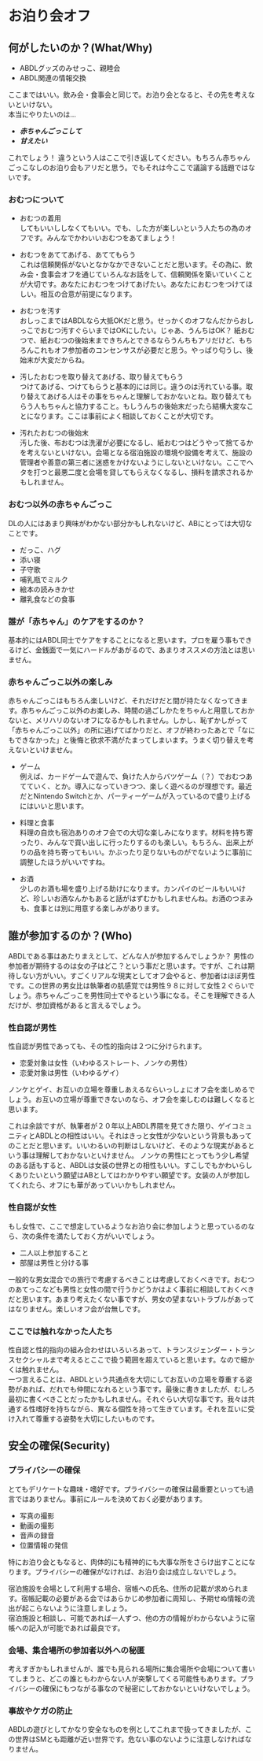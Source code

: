 # お泊り会オフ
## 何がしたいのか？(What/Why)
- ABDLグッズのみせっこ、親睦会
- ABDL関連の情報交換  

ここまではいい。飲み会・食事会と同じで。お泊り会となると、その先を考えないといけない。  
本当にやりたいのは…  

- ***赤ちゃんごっこして***
- ***甘えたい***

これでしょう！ 違うという人はここで引き返してください。もちろん赤ちゃんごっこなしのお泊り会もアリだと思う。でもそれは今ここで議論する話題ではないです。

### おむつについて
- おむつの着用  
してもいいししなくてもいい。でも、した方が楽しいという人たちの為のオフです。みんなでかわいいおむつをあてましょう！  

- おむつをあててあげる、あててもらう  
これは信頼関係がないとなかなかできないことだと思います。その為に、飲み会・食事会オフを通じていろんなお話をして、信頼関係を築いていくことが大切です。あなたにおむつをつけてあげたい。あなたにおむつをつけてほしい。相互の合意が前提になります。  

- おむつを汚す  
おしっこまではABDLなら大抵OKだと思う。せっかくのオフなんだからおしっこでおむつ汚すぐらいまではOKにしたい。じゃあ、うんちはOK？ 紙おむつで、紙おむつの後始末まできちんとできるならうんちもアリだけど、もちろんこれもオフ参加者のコンセンサスが必要だと思う。やっぱり匂うし、後始末が大変だからね。

- 汚したおむつを取り替えてあげる、取り替えてもらう  
つけてあげる、つけてもらうと基本的には同じ。違うのは汚れている事。取り替えてあげる人はその事をちゃんと理解しておかないとね。取り替えてもらう人もちゃんと協力すること。もしうんちの後始末だったら結構大変なことになります。ここは事前によく相談しておくことが大切です。

- 汚れたおむつの後始末  
汚した後、布おむつは洗濯が必要になるし、紙おむつはどうやって捨てるかを考えないといけない。会場となる宿泊施設の環境や設備を考えて、施設の管理者や善意の第三者に迷惑をかけないようにしないといけない。ここでヘタを打つと最悪二度と会場を貸してもらえなくなるし、損料を請求されるかもしれません。

### おむつ以外の赤ちゃんごっこ
DLの人にはあまり興味がわかない部分かもしれないけど、ABにとっては大切なことです。

- だっこ、ハグ
- 添い寝
- 子守歌
- 哺乳瓶でミルク
- 絵本の読みきかせ
- 離乳食などの食事

### 誰が「赤ちゃん」のケアをするのか？
基本的にはABDL同士でケアをすることになると思います。プロを雇う事もできるけど、金銭面で一気にハードルがあがるので、あまりオススメの方法とは思いません。

### 赤ちゃんごっこ以外の楽しみ
赤ちゃんごっこはもちろん楽しいけど、それだけだと間が持たなくなってきます。赤ちゃんごっこ以外のお楽しみ、時間の過ごしかたをちゃんと用意しておかないと、メリハリのないオフになるかもしれません。しかし、恥ずかしがって「赤ちゃんごっこ以外」の所に逃げてばかりだと、オフが終わったあとで「なにもできなかった」と後悔と欲求不満がたまってしまいます。うまく切り替えを考えないといけません。  

- ゲーム  
例えば、カードゲームで遊んで、負けた人からバツゲーム（？）でおむつあてていく、とか。導入になっていきつつ、楽しく遊べるのが理想です。最近だとNintendo Switchとか、パーティーゲームが入っているので盛り上げるにはいいと思います。

- 料理と食事  
料理の自炊も宿泊ありのオフ会での大切な楽しみになります。材料を持ち寄ったり、みんなで買い出しに行ったりするのも楽しい。もちろん、出来上がりの品を持ち寄ってもいい。かぶったり足りないものがでないように事前に調整したほうがいいですね。

- お酒  
少しのお酒も場を盛り上げる助けになります。カンパイのビールもいいけど、珍しいお酒なんかもあると話がはずむかもしれませんね。お酒のつまみも、食事とは別に用意する楽しみがあります。

## 誰が参加するのか？(Who)
ABDLである事はあたりまえとして、どんな人が参加するんでしょうか？ 男性の参加者が期待するのは女の子はどこ？という事だと思います。ですが、これは期待しない方がいい。すごくリアルな現実としてオフ会やると、参加者はほぼ男性です。この世界の男女比は執筆者の肌感覚では男性９８に対して女性２ぐらいでしょう。赤ちゃんごっこを男性同士でやるという事になる。そこを理解できる人だけが、参加資格があると言えるでしょう。

### 性自認が男性
性自認が男性であっても、その性的指向は２つに分けられます。
- 恋愛対象は女性（いわゆるストレート、ノンケの男性）
- 恋愛対象は男性（いわゆるゲイ）  

ノンケとゲイ、お互いの立場を尊重しあえるならいっしょにオフ会を楽しめるでしょう。お互いの立場が尊重できないのなら、オフ会を楽しむのは難しくなると思います。

これは余談ですが、執筆者が２０年以上ABDL界隈を見てきた限り、ゲイコミュニティとABDLとの相性はいい。それはきっと女性が少ないという背景もあってのことだと思います。いいわるいの判断はしないけど、そのような現実があるという事は理解しておかないといけません。
ノンケの男性にとってもう少し希望のある話もすると、ABDLは女装の世界との相性もいい。すこしでもかわいらしくありたいという願望はABとしてはわかりやすい願望です。女装の人が参加してくれたら、オフにも華があっていいかもしれません。  

### 性自認が女性
もし女性で、ここで想定しているようなお泊り会に参加しようと思っているのなら、次の条件を満たしておく方がいいでしょう。  
- 二人以上参加すること
- 部屋は男性と分ける事  

一般的な男女混合での旅行で考慮するべきことは考慮しておくべきです。おむつのあてっこなども男性と女性の間で行うかどうかはよく事前に相談しておくべきだと思います。あまり考えたくない事ですが、男女の望まないトラブルがあってはなりません。楽しいオフ会が台無しです。

### ここでは触れなかった人たち
性自認と性的指向の組み合わせはいろいろあって、トランスジェンダー・トランスセクシャルまで考えるとここで扱う範囲を超えていると思います。なので細かくは触れません。  
一つ言えることは、ABDLという共通点を大切にしてお互いの立場を尊重する姿勢があれば、だれでも仲間になれるという事です。最後に書きましたが、むしろ最初に書くべきことだったかもしれません。それぐらい大切な事です。我々は共通する性嗜好を持ちながら、異なる個性を持って生きています。それを互いに受け入れて尊重する姿勢を大切にしたいものです。

## 安全の確保(Security)
### プライバシーの確保  
とてもデリケートな趣味・嗜好です。プライバシーの確保は最重要といっても過言ではありません。事前にルールを決めておく必要があります。

- 写真の撮影
- 動画の撮影
- 音声の録音
- 位置情報の発信

特にお泊り会ともなると、肉体的にも精神的にも大事な所をさらけ出すことになります。プライバシーの確保がなければ、お泊り会は成立しないでしょう。

宿泊施設を会場として利用する場合、宿帳への氏名、住所の記載が求められます。宿帳記載の必要がある会ではあらかじめ参加者に周知し、予期せぬ情報の流出が起こらないように注意しましょう。  
宿泊施設と相談し、可能であれば一人ずつ、他の方の情報がわからないように宿帳への記入が可能であれば最良です。

### 会場、集合場所の参加者以外への秘匿
考えすぎかもしれませんが、誰でも見られる場所に集合場所や会場について書いてしまうと、どこの誰ともわからない人が突撃してくる可能性もあります。プライバシーの確保にもつながる事なので秘密にしておかないといけないでしょう。

### 事故やケガの防止
ABDLの遊びとしてかなり安全なものを例としてこれまで扱ってきましたが、この世界はSMとも距離が近い世界です。危ない事のないように注意しなければなりません。
